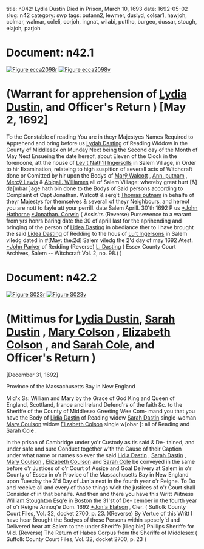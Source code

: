title: n042: Lydia Dustin Died in Prison, March 10, 1693
date: 1692-05-02
slug: n42
category: swp
tags: putann2, lewmer, duslyd, colsar1, hawjoh, colmar, walmar, coleli, corjoh, ingnat, wilabi, puttho, burgeo, dussar, stough, elajoh, parjoh




# Document: n42.1

<a href="archives/ecca/large/ecca2098r.jpg" class="jqueryLightbox">![Figure ecca2098r](archives/ecca/thumb/ecca2098r.jpg)</a>
<a href="archives/ecca/large/ecca2098v.jpg" class="jqueryLightbox">![Figure ecca2098v](archives/ecca/thumb/ecca2098v.jpg)</a>

# (Warrant for apprehension of [Lydia Dustin](/tag/duslyd.html), and Officer's Return ) [May 2, 1692]
To the Constable of reading 
You are in theyr Majestyes Names Required to Apprehend and  bring before us [Lydah Dasting](/tag/duslyd.html) of Reading Widdow in the County of  Middlesex on Munday Next being the Second day of the Month of  May Next Ensueing the date hereof, about Eleven of the Clock in  the forenoone, att the house of [Lev't Nath'll Ingersolls](/tag/ingnat.html) in Salem  Village, in Order to hir Examination, relateing to high suspition of  severall acts of Witchcraft done or Comitted by hir upon the Bodys  of [Marÿ Walcott](/tag/walmar.html) , [Ann. putnam](/tag/putann2.html) , [Mercÿ Lewis](/tag/lewmer.html) & [Abigall. Williames](/tag/wilabi.html)  all of Salem Village: whereby great hurt [&] da[mbar ]age hath bin  done to the Bodys of Said persons according to Complaint of Capt  Jonathan. Walcott & serg't [Thomas putnam](/tag/puttho.html) in behalfe of theyr  Majestys for themselves & severall of theyr Neighbours, and hereof  you are nott to fayle att your perrill. date Salem Aprill. 30'th 1692
P us [*John Hathorne](/tag/hawjoh.html)  [*Jonathan. Corwin](/tag/corjoh.html) {  Assis'ts (Reverse)  Pursewence to a warant from yrs honrs baring date the 30  of aprill last for the aprihending and bringing of the person of  [Lidea Dasting](/tag/duslyd.html) in obediance ther to I have brought the said [Lidea Dasting](/tag/duslyd.html) of Redding to the hous of [Lu't Ingersons](/tag/ingnat.html) in Salem viledg  dated in #[May: the:2d] Salem viledg the 2'd day of may 1692 Atest. [*John Parker](/tag/parjoh.html) of Redding (Reverse)  [L. Dasting](/tag/duslyd.html) ( Essex County Court Archives, Salem -- Witchcraft Vol. 2, no. 98.) )

# Document: n42.2

<a href="archives/Suffolk/large/S023A.jpg" class="jqueryLightbox">![Figure S023r](archives/Suffolk/small/S023A.jpg)</a>
<a href="archives/Suffolk/large/S023B.jpg" class="jqueryLightbox">![Figure S023v](archives/Suffolk/small/S023B.jpg)</a>

# (Mittimus for [Lydia Dustin](/tag/duslyd.html), [Sarah Dustin](/tag/dussar.html) , [Mary Colson](/tag/colmar.html) , [Elizabeth Colson](/tag/coleli.html) , and [Sarah Cole](/tag/colsar1.html), and Officer's Return )

[December 31, 1692]

Province of the Massachusetts Bay in New England 

Mid'x Ss: William and Mary by the Grace of God King and Queen  of England, Scottland, france and Ireland Defend'rs of the faith  &c. to the Sheriffe of the County of Middlesex Greeting Wee Com-  mand you that you have the Body of [Lidia Dastin](/tag/duslyd.html) of Reading widow  [Sarah Dastin](/tag/dussar.html) single-woman [Mary Coulson](/tag/colmar.html) widow [Elizabeth Colson](/tag/coleli.html)  single w[obar ]: all of Reading and [Sarah Cole](/tag/colsar1.html) .

in the prison of Cambridge under yo'r Custody as tis said & De-  tained, and under safe and sure Conduct together w'th the Cause of  their Caption under what name or names so ever the said [Lidia Dastin](/tag/duslyd.html) , [Sarah Dastin](/tag/dussar.html) , [Mary Coulson](/tag/colmar.html) , [Elizabeth Coulson](/tag/coleli.html) and [Sarah Cole](/tag/colsar1.html) be conveyed in the same before o'r Justices of o'r Court of  Assize and Goal Delivery at Salem in o'r County of Essex in o'r  Provice of the Massachusetts Bay in New England upon Tuesday the  3'd Day of Jan'a next in the fourth year o'r Reigne. To Do and  receive all and every of those things w'ch the justices of o'r Court  shall Consider of in that behalfe. And then and there you have this  Writt Witness [William Stoughton](/tag/stough.html) Esq'e in Boston the 31'st of De-  cember in the fourth year of o'r Reigne Annoq'e Dom. 1692
[*Jon'a Elatson](/tag/elajoh.html) , Cler. ( Suffolk County Court Files, Vol. 32, docket 2700, p. 23. )(Reverse) By Vertue of this Writt I have hear Brought the Bodyes of those  Persons within spesefy'd and Delivered hear att Salem to the under  Sheriffe [illegible] Phillips  Sheriffe for Mid. (Reverse) The Return of Habes Corpus from the Sheriffe of Middlesex  ( Suffolk County Court Files, Vol. 32, docket 2700, p. 23 )